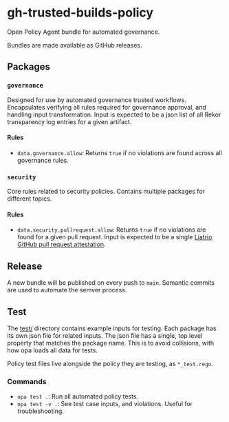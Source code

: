 # gh-trusted-builds-policy

Open Policy Agent bundle for automated governance.

Bundles are made available as GitHub releases.

## Packages

### `governance`

Designed for use by automated governance trusted workflows.
Encapsulates verifying all rules required for governance approval, 
and handling input transformation.
Input is expected to be a json list of all Rekor transparency log entries for a given artifact.

#### Rules

- `data.governance.allow`: Returns `true` if no violations are found across all governance rules. 

### `security`

Core rules related to security policies.
Contains multiple packages for different topics.

#### Rules

- `data.security.pullrequest.allow`: Returns `true` if no violations are found for a given pull request.
Input is expected to be a single [Liatrio GitHub pull request attestation](https://github.com/liatrio/custom-attestations-poc#github-pull-request).

## Release

A new bundle will be published on every push to `main`.
Semantic commits are used to automate the semver process.

## Test

The [test/](test) directory contains example inputs for testing.
Each package has its own json file for related inputs.
The json file has a single, top level property that matches the package name.
This is to avoid collisions, with how opa loads all data for tests.

Policy test files live alongside the policy they are testing, as `*_test.rego`.

### Commands

- `opa test .`: Run all automated policy tests.
- `opa test -v .`: See test case inputs, and violations.
Useful for troubleshooting.